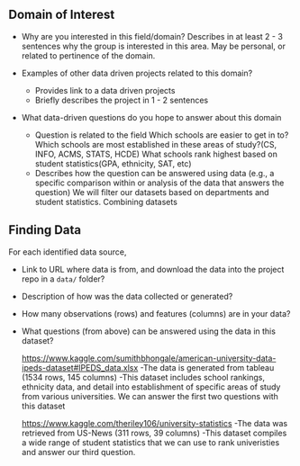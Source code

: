 ## Domain of Interest
- Why are you interested in this field/domain? Describes in at least 2 - 3 sentences why the group is interested in this area. May be personal, or related to pertinence of the domain.
- Examples of other data driven projects related to this domain?
    - Provides link to a data driven projects
    - Briefly describes the project in 1 - 2 sentences

- What data-driven questions do you hope to answer about this domain
    - Question is related to the field
    Which schools are easier to get in to?
    Which schools are most established in these areas of study?(CS, INFO, ACMS, STATS, HCDE)
    What schools rank highest based on student statistics(GPA, ethnicity, SAT, etc)
    - Describes how the question can be answered using data (e.g., a specific comparison within or analysis of the data that answers the question)
    We will filter our datasets based on departments and student statistics.
    Combining datasets

## Finding Data
For each identified data source,
- Link to URL where data is from, and download the data into the project repo in a `data/` folder?
- Description of how was the data collected or generated?
- How many observations (rows) and features (columns) are in your data?
- What questions (from above) can be answered using the data in this dataset?

  https://www.kaggle.com/sumithbhongale/american-university-data-ipeds-dataset#IPEDS_data.xlsx
  -The data is generated from tableau (1534 rows, 145 columns)
  -This dataset includes school rankings, ethnicity data, and detail into 
   establishment of specific areas of study from various universities. We 
   can answer the first two questions with this dataset
  
  
  https://www.kaggle.com/theriley106/university-statistics
  -The data was retrieved from US-News (311 rows, 39 columns)
  -This dataset compiles a wide range of student statistics 
   that we can use to rank univeristies and answer our third question.